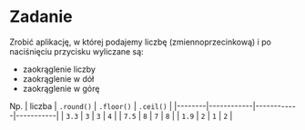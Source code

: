 # Zadanie

Zrobić aplikację, w której podajemy liczbę (zmiennoprzecinkową) i po naciśnięciu przycisku wyliczane są:
- zaokrąglenie liczby
- zaokrąglenie w dół
- zaokrąglenie w górę

Np.
| liczba | `.round()` | `.floor()` | `.ceil()` |
|--------|------------|------------|-----------|
| `3.3`  | `3`        | `3`        | `4`       |
| `7.5`  | `8`        | `7`        | `8`       |
| `1.9`  | `2`        | `1`        | `2`       |
